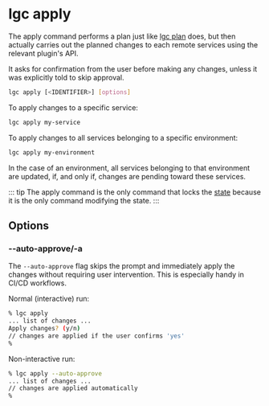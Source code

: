 # lgc apply

The apply command performs a plan just like [lgc plan](./plan.md) does, but then actually carries out the planned changes to each remote services using the relevant plugin's API.

It asks for confirmation from the user before making any changes, unless it was explicitly told to skip approval.

```bash
lgc apply [<IDENTIFIER>] [options]
```

To apply changes to a specific service:

```bash
lgc apply my-service
```

To apply changes to all services belonging to a specific environment:

```bash
lgc apply my-environment
```

In the case of an environment, all services belonging to that environment are updated, if, and only if, changes are pending toward these services.

::: tip
The apply command is the only command that locks the [state](../developers/state.md) because it is the only command modifying the state.
:::

## Options

<!-- vale Google.Headings = NO -->

### --auto-approve/-a

<!-- vale Google.Headings = YES -->

The `--auto-approve` flag skips the prompt and immediately apply the changes without requiring user intervention. This is especially handy in CI/CD workflows.

Normal (interactive) run:

```bash
% lgc apply
... list of changes ...
Apply changes? (y/n)
// changes are applied if the user confirms 'yes'
%
```

Non-interactive run:

```bash
% lgc apply --auto-approve
... list of changes ...
// changes are applied automatically
%
```
